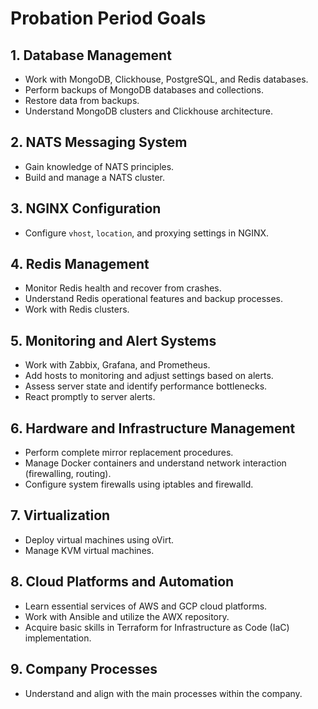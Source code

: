 # Probation Period Goals

## 1. Database Management
- Work with MongoDB, Clickhouse, PostgreSQL, and Redis databases.
- Perform backups of MongoDB databases and collections.
- Restore data from backups.
- Understand MongoDB clusters and Clickhouse architecture.

## 2. NATS Messaging System
- Gain knowledge of NATS principles.
- Build and manage a NATS cluster.

## 3. NGINX Configuration
- Configure `vhost`, `location`, and proxying settings in NGINX.

## 4. Redis Management
- Monitor Redis health and recover from crashes.
- Understand Redis operational features and backup processes.
- Work with Redis clusters.

## 5. Monitoring and Alert Systems
- Work with Zabbix, Grafana, and Prometheus.
- Add hosts to monitoring and adjust settings based on alerts.
- Assess server state and identify performance bottlenecks.
- React promptly to server alerts.

## 6. Hardware and Infrastructure Management
- Perform complete mirror replacement procedures.
- Manage Docker containers and understand network interaction (firewalling, routing).
- Configure system firewalls using iptables and firewalld.

## 7. Virtualization
- Deploy virtual machines using oVirt.
- Manage KVM virtual machines.

## 8. Cloud Platforms and Automation
- Learn essential services of AWS and GCP cloud platforms.
- Work with Ansible and utilize the AWX repository.
- Acquire basic skills in Terraform for Infrastructure as Code (IaC) implementation.

## 9. Company Processes
- Understand and align with the main processes within the company.
